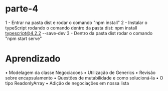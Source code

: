 # parte-4

1 - Entrar na pasta dist e rodar o comando "npm install"
2 - Instalar o typeScript rodando o comando dentro da pasta dist: npm install typescript@4.2.2 --save-dev
3 - Dentro da pasta dist rodar o comando "npm start serve"

# Aprendizado

• Modelagem da classe Negociacoes
• Utilização de Generics
• Revisão sobre encapsulamento
• Questões de mutabilidade e como solucioná-la
• O tipo ReadonlyArray
• Adição de negociações em nossa lista